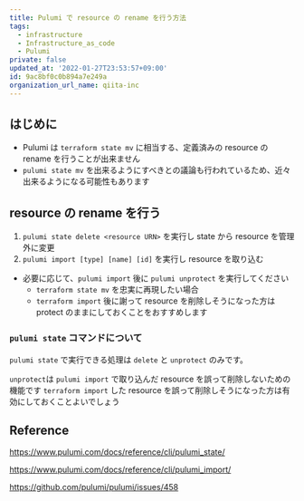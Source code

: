 ```yaml
---
title: Pulumi で resource の rename を行う方法
tags:
  - infrastructure
  - Infrastructure_as_code
  - Pulumi
private: false
updated_at: '2022-01-27T23:53:57+09:00'
id: 9ac8bf0c0b894a7e249a
organization_url_name: qiita-inc
---
```

## はじめに

- Pulumi は `terraform state mv` に相当する、定義済みの resource の rename を行うことが出来ません
- `pulumi state mv` を出来るようにすべきとの議論も行われているため、近々出来るようになる可能性もあります

## resource の rename を行う

1. `pulumi state delete <resource URN>` を実行し state から resource を管理外に変更
1. `pulumi import [type] [name] [id]` を実行し resource を取り込む

- 必要に応じて、`pulumi import` 後に `pulumi unprotect` を実行してください
    - `terraform state mv` を忠実に再現したい場合
    - `terraform import` 後に謝って resource を削除しそうになった方は protect のままにしておくことをおすすめします

### `pulumi state` コマンドについて

`pulumi state` で実行できる処理は `delete` と `unprotect` のみです。

`unprotect`は `pulumi import` で取り込んだ resource を誤って削除しないための機能です
`terraform import` した resource を誤って削除しそうになった方は有効にしておくことよいでしょう

## Reference

https://www.pulumi.com/docs/reference/cli/pulumi_state/

https://www.pulumi.com/docs/reference/cli/pulumi_import/

https://github.com/pulumi/pulumi/issues/458
